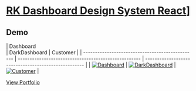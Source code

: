 # [RK Dashboard Design System React](https://admin-dashboardbd.netlify.app/)]

## Demo

| Dashboard  
 | DarkDashboard | Customer |
| ------------------------------------------------ | ---------------------------------------------------- | ---------------------------------------------------- |
| [![Dashboard](https://i.ibb.co/Mggbq2b/dash-1.png)](https://i.ibb.co/Mggbq2b/dash-1.png) | [![DarkDashboard](https://i.ibb.co/0D43qY0/dash-2.png)](https://i.ibb.co/0D43qY0/dash-2.png) | [![Customer](https://i.ibb.co/n3xcGZg/dash-3.png)](https://i.ibb.co/n3xcGZg/dash-3.png) |

[View Portfolio](https://rk-reza.web.app/)

